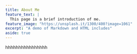 ```yaml
---
title: About Me
feature_text: |
  This page is a brief introduction of me.
feature_image: "https://unsplash.it/1300/400?image=1061"
excerpt: "A demo of Markdown and HTML includes"
aside: true
---
```

hhhhhhhhhhhhhhhh